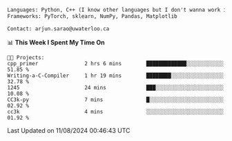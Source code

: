 ```txt
Languages: Python, C++ (I know other languages but I don't wanna work in em)
Frameworks: PyTorch, sklearn, NumPy, Pandas, Matplotlib

Contact: arjun.sarao@uwaterloo.ca
```

<!--START_SECTION:waka-->
📊 **This Week I Spent My Time On** 

```text
🐱‍💻 Projects: 
cpp_primer               2 hrs 6 mins        █████████████░░░░░░░░░░░░   51.85 % 
Writing-a-C-Compiler     1 hr 19 mins        ████████░░░░░░░░░░░░░░░░░   32.78 % 
1245                     24 mins             ███░░░░░░░░░░░░░░░░░░░░░░   10.08 % 
CC3k-py                  7 mins              █░░░░░░░░░░░░░░░░░░░░░░░░   02.92 % 
cc3k                     4 mins              ░░░░░░░░░░░░░░░░░░░░░░░░░   01.92 % 
```


 Last Updated on 11/08/2024 00:46:43 UTC
<!--END_SECTION:waka-->
